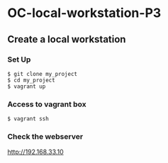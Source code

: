 # OC-local-workstation-P3 
## Create a local workstation

### Set Up

```
$ git clone my_project
$ cd my_project
$ vagrant up
```
### Access to vagrant box
```
$ vagrant ssh
```

### Check the webserver
http://192.168.33.10 
